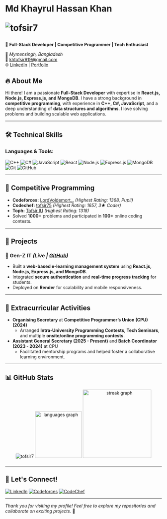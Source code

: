 

# **Md Khayrul Hassan Khan** <p align="left"> <img src="https://komarev.com/ghpvc/?username=tofsir7&label=Profile%20views&color=0e75b6&style=flat" alt="tofsir7" /> </p>

🚀 **Full-Stack Developer | Competitive Programmer | Tech Enthusiast**

📍 *Mymensingh, Bangladesh*  
📧 [khtofsir919@gmail.com](mailto:khtofsir919@gmail.com)  
🌐 [LinkedIn](https://www.linkedin.com/in/khayrul-hassan-khan-4559a9214/) | [Portfolio](#)  


## 🔥 **About Me**

Hi there! I am a passionate **Full-Stack Developer** with expertise in **React.js, Node.js, Express.js, and MongoDB**. I have a strong background in **competitive programming**, with experience in **C++, C#, JavaScript**, and a deep understanding of **data structures and algorithms**. I love solving problems and building scalable web applications.

---

## 🛠 **Technical Skills**

### **Languages & Tools:**
![C++](https://img.shields.io/badge/-C++-00599C?style=flat-square&logo=c%2B%2B&logoColor=white)
![C#](https://img.shields.io/badge/-C%23-239120?style=flat-square&logo=c-sharp&logoColor=white)
![JavaScript](https://img.shields.io/badge/-JavaScript-F7DF1E?style=flat-square&logo=javascript&logoColor=black)
![React](https://img.shields.io/badge/-React-61DAFB?style=flat-square&logo=react&logoColor=black)
![Node.js](https://img.shields.io/badge/-Node.js-339933?style=flat-square&logo=node.js&logoColor=white)
![Express.js](https://img.shields.io/badge/-Express.js-000000?style=flat-square&logo=express&logoColor=white)
![MongoDB](https://img.shields.io/badge/-MongoDB-47A248?style=flat-square&logo=mongodb&logoColor=white)
![Git](https://img.shields.io/badge/-Git-F05032?style=flat-square&logo=git&logoColor=white)
![GitHub](https://img.shields.io/badge/-GitHub-181717?style=flat-square&logo=github&logoColor=white)

---

## 🚀 **Competitive Programming**

- **Codeforces:** [LordVoldemort\_.](https://codeforces.com/profile/_LordVoldemort_) *(Highest Rating: 1368, Pupil)*
- **Codechef:** [tofsir75](https://www.codechef.com/users/tofsir75) *(Highest Rating: 1657, 3★ Coder)*
- **Toph:** [Tofsir IU](https://toph.co/u/Tofsir_IU) *(Highest Rating: 1318)*
- Solved **1000+** problems and participated in **100+** online coding contests.

---

## 📌 **Projects**

### 🔹 **Gen-Z IT** *(Live | [GitHub](https://genzit.onrender.com/))*
- Built a **web-based e-learning management system** using **React.js, Node.js, Express.js, and MongoDB**.
- Integrated **secure authentication** and **real-time progress tracking** for students.
- Deployed on **Render** for scalability and mobile responsiveness.

---

## 🎯 **Extracurricular Activities**

- **Organising Secretary** at **Competitive Programmer’s Union (CPU) (2024)**
  - Arranged **Intra-University Programming Contests**, **Tech Seminars**, and multiple **onsite/online programming contests**.
- **Assistant General Secretary (2025 - Present)** and **Batch Coordinator (2023 - 2024)** at CPU
  - Facilitated mentorship programs and helped foster a collaborative learning environment.

---

## 📊 **GitHub Stats**

<div align="center">
  <img src="https://github-readme-stats.vercel.app/api?username=tofsir7&show_icons=true&theme=radical&locale=en" alt="tofsir7" />
  <img src="https://github-readme-stats.vercel.app/api/top-langs?username=Tofsir7&locale=en&hide_title=false&layout=compact&card_width=320&langs_count=5&theme=dracula&hide_border=false&order=2" height="150" alt="languages graph"  />
  <img src="https://streak-stats.demolab.com?user=tofsir7&locale=en&mode=daily&theme=dark&hide_border=false&border_radius=5&order=3" height="220" alt="streak graph"  />
</div>

###
---

## 🎯 **Let's Connect!**

[![LinkedIn](https://img.shields.io/badge/LinkedIn-0077B5?style=for-the-badge&logo=linkedin&logoColor=white)](https://www.linkedin.com/in/khayrul-hassan-khan-4559a9214/)
[![Codeforces](https://img.shields.io/badge/Codeforces-1F8ACB?style=for-the-badge&logo=codeforces&logoColor=white)](https://codeforces.com/profile/_LordVoldemort_)
[![CodeChef](https://img.shields.io/badge/CodeChef-5B4638?style=for-the-badge&logo=codechef&logoColor=white)](https://www.codechef.com/users/tofsir75)

---

*Thank you for visiting my profile! Feel free to explore my repositories and collaborate on exciting projects.* 🚀
